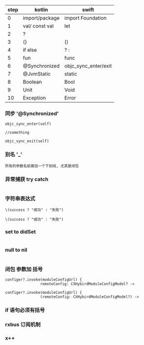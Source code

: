 | step  | kotlin         | swift                | 
| ----- | -----          | -----                | 
|0      |import/package  | import Foundation    |
|1      |val/ const val  | let                  |
|2      |?|              | ??                   |
|3      |\(}             | \()                  |
|4      |if else         | ? :                  |
|5      |fun             | func                 |
|6      |@Synchronized   | objc_sync_enter/exit |
|7      |@JvmStatic      | static               |
|8      |Boolean         | Bool                 |
|9      |Unit            | Void                 |
|10     |Exception       | Error                |




### 同步 '@Synchronized'
```
objc_sync_enter(self)

//something
    
objc_sync_exit(self)
```

### 别名 '_'
```
所有的参数名前面加一个下划线, 尤其是闭包
```

### 异常捕获 try catch
```

```

### 字符串表达式
```
\(success ? "成功" : "失败")
```
```
\(success ? "成功" : "失败")
```

### set to didSet
```

```

### null to nil
```

``` 

### 闭包 参数加 括号
```
configer?.invoke(moduleConfigUrl) {
                remoteConfig: CXHybirdModuleConfigModel? ->
```
```
configer?.invoke(moduleConfigUrl) {
                (remoteConfig: CXHybirdModuleConfigModel?) ->
```

### if 语句必须有括号

### rxbus 订阅机制

### x++